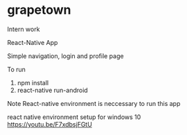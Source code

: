 # grapetown
Intern work

React-Native App 

Simple navigation, login and profile page

To run 

1) npm install
2) react-native run-android

Note React-native environment is neccessary to run this app

react native environment setup for windows 10   https://youtu.be/F7xdbsjFGtU
